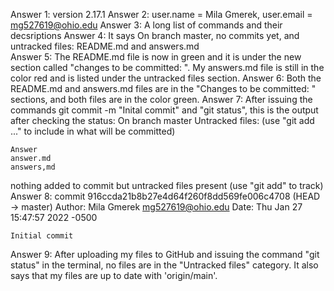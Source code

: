 

Answer 1: version 2.17.1
Answer 2: user.name = Mila Gmerek, user.email = mg527619@ohio.edu 
Answer 3: A long list of commands and their decsriptions
Answer 4: It says On branch master, no commits yet, and untracked files: README.md and answers.md  
Answer 5: The README.md file is now in green and it is under the new section called "changes to be committed: ". My answers.md file is still in the color red and is listed under the untracked files section.
Answer 6: Both the README.md and answers.md files are in the "Changes to be committed: " sections, and both files are in the color green.
Answer 7: After issuing the commands git commit -m "Inital commit" and "git status", this is the output after checking the status: On branch master
Untracked files:
  (use "git add <file>..." to include in what will be committed)

	Answer
	answer.md
	answers,md

nothing added to commit but untracked files present (use "git add" to track)
Answer 8: commit 916ccda21b8b27e4d64f260f8dd569fe006c4708 (HEAD -> master)
Author: Mila Gmerek <mg527619@ohio.edu>
Date:   Thu Jan 27 15:47:57 2022 -0500

    Initial commit
Answer 9: After uploading my files to GitHub and issuing the command "git status" in the terminal, no files are in the "Untracked files" category. It also says that my files are up to date with 'origin/main'.
